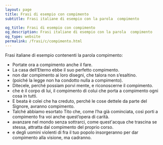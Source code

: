 ```yaml
---
layout: page
title: Frasi di esempio con compimento 
subtitle: Frasi italiane di esempio con la parola  compimento

og_title: Frasi di esempio con compimento 
og_description: Frasi italiane di esempio con la parola  compimento
og_type: website
permalink: /frasi/c/compimento.html
---
```


Frasi italiane di esempio contenenti la parola compimento:


- Portate ora a compimento anche il fare.
- La casa dell’Eterno ebbe il suo perfetto compimento.
- non dar compimento ai loro disegni, che talora non s’esaltino.
- (poiché la legge non ha condotto nulla a compimento).
- Ditecele, perché possiam porvi mente, e riconoscerne il compimento.
- che è il corpo di lui, il compimento di colui che porta a compimento ogni cosa in tutti.
- E beata è colei che ha creduto, perché le cose dettele da parte del Signore, avranno compimento.
- Talché abbiamo esortato Tito che, come l’ha già cominciata, così porti a compimento fra voi anche quest’opera di carità.
- avanzare nel mondo senza sottrarci, come quest'acqua che trascina se stessa, attratta dal compimento del proprio corso.
- e degli uomini violenti di fra il tuo popolo insorgeranno per dar compimento alla visione, ma cadranno.
